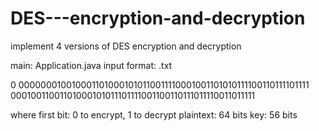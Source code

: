 # DES---encryption-and-decryption
implement 4 versions of DES encryption and decryption

main: Application.java
input format:
.txt

0
0000000100100011010001010110011110001001101010111100110111101111
00010011001101000101011101111001100110111011110011011111


where
first bit: 0 to encrypt, 1 to decrypt
plaintext: 64 bits
key: 56 bits
